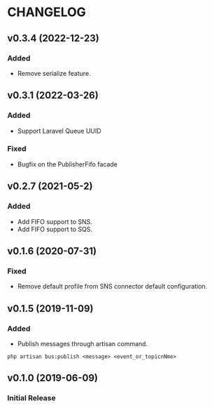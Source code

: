 # CHANGELOG

## v0.3.4 (2022-12-23)

### Added

- Remove serialize feature.

## v0.3.1 (2022-03-26)

### Added

- Support Laravel Queue UUID

### Fixed

- Bugfix on the PublisherFifo facade

## v0.2.7 (2021-05-2)

### Added

- Add FIFO support to SNS.
- Add FIFO support to SQS.

## v0.1.6 (2020-07-31)

### Fixed

- Remove default profile from SNS connector default configuration.

## v0.1.5 (2019-11-09)

### Added

- Publish messages through artisan command.

`php artisan bus:publish <message> <event_or_topicnNme>`

## v0.1.0 (2019-06-09)

### Initial Release
